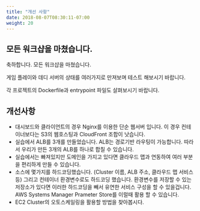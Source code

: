 ```yaml
---
title: "개선 사항"
date: 2018-08-07T08:30:11-07:00
weight: 20
---
```


## 모든 워크샵을 마쳤습니다.

축하합니다. 모든 워크샵을 마쳤습니다.

게임 플레이와 데디 서버의 상태를 여러가지로 만져보며 테스트 해보시기 바랍니다.

각 프로젝트의 Dockerfile과 entrypoint 파일도 살펴보시기 바랍니다.


## 개선사항

- 대시보드와 클라이언트의 경우 Nginx를 이용한 단순 웹서버 입니다. 이 경우 컨테이너보다는 S3의 웹호스팅과 CloudFront 조합이 낫습니다.
- 실습에서 ALB를 3개를 만들었습니다. ALB는 경로기반 라우팅이 가능합니다. 따라서 우리가 만든 3개의 ALB를 하나로 합칠 수 있습니다.
- 실습에서는 빠져있지만 도메인을 가지고 있다면 클라우드 맵과 연동하여 여러 부분을 편리하게 만들 수 있습니다.
- 소스에 몇가지를 하드코딩했습니다. (Cluster 이름, ALB 주소, 클라우드 맵 서비스등) 그리고 컨테이너 환경변수로도 하드코딩 했습니다.
환경변수를 저장할 수 있는 저장소가 있다면 이러한 하드코딩을 빼서 유연한 서비스 구성을 할 수 있을겁니다.
AWS Systems Manager Prameter Store를 이럴때 활용 할 수 있습니다.
- EC2 Cluster의 오토스케일링을 활용할 방법을 찾아봅시다.